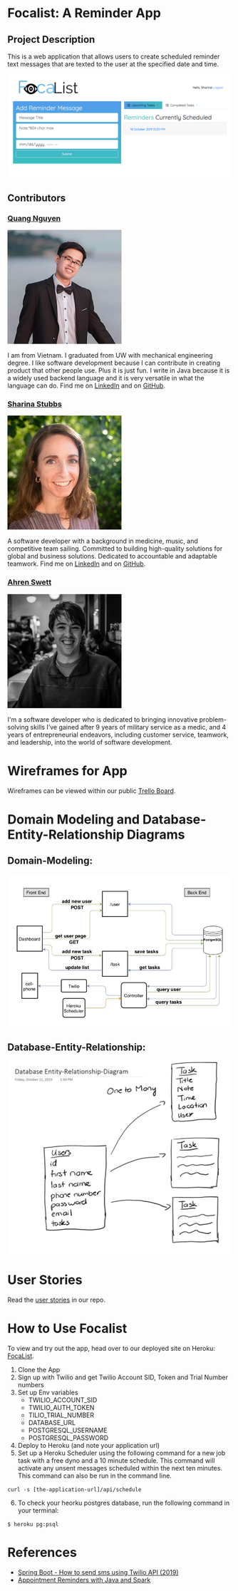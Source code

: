# Focalist: A Reminder App
## Project Description
This is a web application that allows users to create scheduled reminder text messages that are texted to the user at the specified date and time. 

![screenshot](assets/app-screen-shot.png)

## Contributors
### [Quang Nguyen](https://github.com/TheQuangNguyen)
![headshot](assets/quang-nguyen.png)

I am from Vietnam.
I graduated from UW with mechanical engineering degree.
I like software development because I can contribute in creating product that other people use. Plus it is just fun.
I write in Java because it is a widely used backend language and it is very versatile in what the language can do.
Find me on [LinkedIn](https://www.linkedin.com/in/quangnguyendev/) and on [GitHub](https://github.com/TheQuangNguyen).

### [Sharina Stubbs](https://github.com/SharinaS?tab=repositories)
![headshot](assets/sharina-stubbs.jpeg)

A software developer with a background in medicine, music, and competitive team sailing. Committed to building high-quality solutions for global and business solutions. Dedicated to accountable and adaptable teamwork. Find me on [LinkedIn](https://www.linkedin.com/in/sharina-stubbs/) and on [GitHub](https://github.com/SharinaS).

### [Ahren Swett](https://github.com/ahrenswett)
![headshot](assets/ahren-swett.jpeg) 

I'm a software developer who is dedicated to bringing innovative problem-solving  skills I’ve gained after 9 years of military service as a medic, and 4 years of entrepreneurial endeavors, including customer service, teamwork, and leadership, into the world of software development.

# Wireframes for App
Wireframes can be viewed within our public [Trello Board](https://trello.com/b/9v2P4pvL/team-focalpoint). 

# Domain Modeling and Database-Entity-Relationship Diagrams
## Domain-Modeling:
![domain-model](assets/domain-model.jpg)

## Database-Entity-Relationship:
![db-entity-rel](assets/databaseERC.jpg)

# User Stories
Read the [user stories](https://github.com/401-Focal-Point/Focalist/blob/master/USERSTORIES.md) in our repo.

# How to Use Focalist
To view and try out the app, head over to our deployed site on Heroku: [FocaList](https://focalistapp.herokuapp.com.).

1. Clone the App
2. Sign up with Twilio and get Twilio Account SID, Token and Trial Number numbers
3. Set up Env variables
    * TWILIO_ACCOUNT_SID
    * TWILIO_AUTH_TOKEN
    * TILIO_TRIAL_NUMBER
    * DATABASE_URL
    * POSTGRESQL_USERNAME
    * POSTGRESQL_PASSWORD
4. Deploy to Heroku (and note your application url)
5. Set up a Heroku Scheduler using the following command for a new job task with a free dyno and a 10 minute schedule. This command will activate any unsent messages scheduled within the next ten minutes. This command can also be run in the command line. 
```
curl -s [the-application-url]/api/schedule
```
6. To check your heorku postgres database, run the following command in your terminal:
```
$ heroku pg:psql
```

# References
- [Spring Boot - How to send sms using Twilio API (2019)](https://www.youtube.com/watch?v=OuBttmaPlhM)
- [Appointment Reminders with Java and Spark](https://www.twilio.com/docs/sms/tutorials/appointment-reminders-java-spark)

